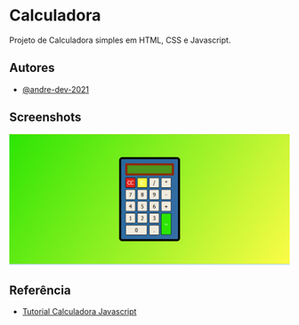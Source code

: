 
# Calculadora

Projeto de Calculadora simples em HTML, CSS e Javascript.




## Autores

- [@andre-dev-2021](https://www.github.com/andre-dev-2021)




## Screenshots

![Tela](Screenshot.png)



## Referência

 - [Tutorial Calculadora Javascript](https://programadoresdepre.com.br/como-criar-uma-calculadora-com-html-css-e-javascript/)
 
